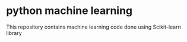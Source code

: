 # python machine learning
This repository contains machine learning code done using Scikit-learn library
